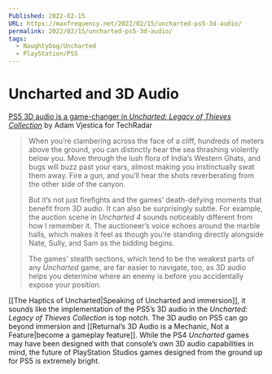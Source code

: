 ```yaml
---
Published: 2022-02-15
URL: https://maxfrequency.net/2022/02/15/uncharted-ps5-3d-audio/
permalink: 2022/02/15/uncharted-ps5-3d-audio/
tags:
  - NaughtyDog/Uncharted
  - PlayStation/PS5
---
```

# Uncharted and 3D Audio

[PS5 3D audio is a game-changer in *Uncharted: Legacy of Thieves Collection*](https://www.techradar.com/news/uncharted-legacy-of-thieves-collection-is-the-best-example-of-ps5-3d-audio-yet) by Adam Vjestica for TechRadar

> When you’re clambering across the face of a cliff, hundreds of meters above the ground, you can distinctly hear the sea thrashing violently below you. Move through the lush flora of India’s Western Ghats, and bugs will buzz past your ears, almost making you instinctually swat them away. Fire a gun, and you’ll hear the shots reverberating from the other side of the canyon.
> 
> But it’s not just firefights and the games’ death-defying moments that benefit from 3D audio. It can also be surprisingly subtle. For example, the auction scene in *Uncharted 4* sounds noticeably different from how I remember it. The auctioneer’s voice echoes around the marble halls, which makes it feel as though you’re standing directly alongside Nate, Sully, and Sam as the bidding begins.
> 
> The games’ stealth sections, which tend to be the weakest parts of any *Uncharted* game, are far easier to navigate, too, as 3D audio helps you determine where an enemy is before you accidentally expose your position.

[[The Haptics of Uncharted|Speaking of Uncharted and immersion]], it sounds like the implementation of the PS5’s 3D audio in the *Uncharted: Legacy of Thieves Collection* is top notch. The 3D audio on PS5 can go beyond immersion and [[Returnal’s 3D Audio is a Mechanic, Not a Feature|become a gameplay feature]]. While the PS4 *Uncharted* games may have been designed with that console’s own 3D audio capabilities in mind, the future of PlayStation Studios games designed from the ground up for PS5 is extremely bright.